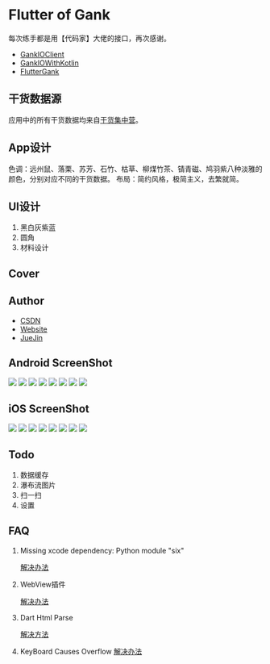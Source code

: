 # Flutter of Gank

每次练手都是用【代码家】大佬的接口，再次感谢。

- [GankIOClient](https://github.com/onlyloveyd/GankIOClient)
- [GankIOWithKotlin](https://github.com/onlyloveyd/GankIOWithKotlin)
- [FlutterGank](https://github.com/onlyloveyd/FlutterGank)

## 干货数据源
应用中的所有干货数据均来自[干货集中营](http://gank.io/)。

## App设计
色调：远州鼠、落栗、苏芳、石竹、枯草、柳煤竹茶、锖青磁、鸠羽紫八种淡雅的颜色，分别对应不同的干货数据。
布局：简约风格，极简主义，去繁就简。

## UI设计
1. 黑白灰紫蓝
2. 圆角
3. 材料设计

## Cover

## Author
* [CSDN](http://blog.csdn.net/poorkick)
* [Website](http://www.onlyloveyd.cn/)
* [JueJin](https://juejin.im/user/583e860867f356006bbedb90)

## Android ScreenShot
![](/screenshot/android/daily.jpg)
![](/screenshot/android/category.jpg)
![](/screenshot/android/girl.jpg)
![](/screenshot/android/post.jpg)
![](/screenshot/android/webview.jpg)
![](/screenshot/android/about.jpg)
![](/screenshot/android/bluetheme.jpg)
![](/screenshot/android/blacktheme.jpg)

## iOS ScreenShot
![](/screenshot/ios/daily.png)
![](/screenshot/ios/datepicker.png)
![](/screenshot/ios/category.png)
![](/screenshot/ios/girl.png)
![](/screenshot/ios/post.png)
![](/screenshot/ios/about.png)
![](/screenshot/ios/purletheme.png)
![](/screenshot/ios/blacktheme.png)

## Todo
1. 数据缓存
2. 瀑布流图片
3. 扫一扫
4. 设置

## FAQ
1. Missing xcode dependency: Python module "six"

   [解决办法](https://github.com/flutter/flutter/issues/16428)
   
2. WebView插件

   [解决办法](https://github.com/dart-flitter/flutter_webview_plugin)
   
3. Dart Html Parse

   [解决方法](https://github.com/seriyps/html-parsers-benchmark)

4. KeyBoard Causes Overflow
   [解决办法](https://github.com/flutter/flutter/issues/13339)





